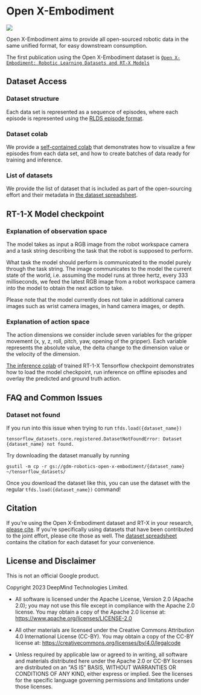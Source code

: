 # Open X-Embodiment

![](./imgs/teaser.png)

Open X-Embodiment aims to provide all open-sourced robotic data in the same unified format, for easy downstream consumption.

The first publication using the Open X-Embodiment dataset is [`Open X-Embodiment: Robotic Learning Datasets and RT-X Models`](https://robotics-transformer-x.github.io/)

## Dataset Access

### Dataset structure

Each data set is represented as a sequence of episodes, where each episode is represented using the [RLDS episode format](https://github.com/google-research/rlds#dataset-format).

### Dataset colab

We provide a [self-contained colab](https://colab.research.google.com/github/google-deepmind/open_x_embodiment/blob/main/colabs/Open_X_Embodiment_Datasets.ipynb) that demonstrates how to visualize a few episodes from each data set, and how to create batches of data ready for training and inference.

### List of datasets

We provide the list of dataset that is included as part of the open-sourcing effort and their metadata in [the dataset spreadsheet](https://docs.google.com/spreadsheets/d/1rPBD77tk60AEIGZrGSODwyyzs5FgCU9Uz3h-3_t2A9g/edit#gid=0).

## RT-1-X Model checkpoint

### Explanation of observation space

The model takes as input a RGB image from the robot workspace camera and a task string describing the task that the robot is supposed to perform.

What task the model should perform is communicated to the model purely through the task string. The image communicates to the model the current state of the world, i.e. assuming the model runs at three hertz, every 333 milliseconds, we feed the latest RGB image from a robot workspace camera into the model to obtain the next action to take.

Please note that the model currently does not take in additional camera images such as wrist camera images, in hand camera images, or depth.

### Explanation of action space

The action dimensions we consider include seven variables for the gripper movement (x, y, z, roll, pitch, yaw, opening of the gripper). Each variable represents the absolute value, the delta change to the dimension value or the velocity of the dimension.

[The inference colab](https://colab.research.google.com/github/google-deepmind/open_x_embodiment/blob/main/colabs/Minimal_example_for_running_inference_using_RT_1_X_TF_using_tensorflow_datasets.ipynb) of trained RT-1-X Tensorflow checkpoint demonstrates how to load the model checkpoint, run inference on offline episodes and overlay the predicted and ground truth action.

## FAQ and Common Issues

### Dataset not found

If you run into this issue when trying to run `tfds.load({dataset_name})`

```tensorflow_datasets.core.registered.DatasetNotFoundError: Dataset {dataset_name} not found.```

Try downloading the dataset manually by running

```gsutil -m cp -r gs://gdm-robotics-open-x-embodiment/{dataset_name} ~/tensorflow_datasets/```

Once you download the dataset like this, you can use the dataset with the regular `tfds.load({dataset_name})` command!

## Citation

If you're using the Open X-Embodiment dataset and RT-X in your research, [please cite](https://robotics-transformer-x.github.io/citation.txt). If you're specifically using datasets that have been contributed to the joint effort, please cite those as well. The [dataset spreadsheet](https://docs.google.com/spreadsheets/d/1rPBD77tk60AEIGZrGSODwyyzs5FgCU9Uz3h-3_t2A9g/edit#gid=0) contains the citation for each dataset for your convenience.

## License and Disclaimer

This is not an official Google product.

Copyright 2023 DeepMind Technologies Limited.

- All software is licensed under the Apache License, Version 2.0 (Apache 2.0); you may not use this file except in compliance with the Apache 2.0 license. You may obtain a copy of the Apache 2.0 license at: https://www.apache.org/licenses/LICENSE-2.0

- All other materials are licensed under the Creative Commons Attribution 4.0 International License (CC-BY). You may obtain a copy of the CC-BY license at: https://creativecommons.org/licenses/by/4.0/legalcode

- Unless required by applicable law or agreed to in writing, all software and materials distributed here under the Apache 2.0 or CC-BY licenses are distributed on an "AS IS" BASIS, WITHOUT WARRANTIES OR CONDITIONS OF ANY KIND, either express or implied. See the licenses for the specific language governing permissions and limitations under those licenses.
